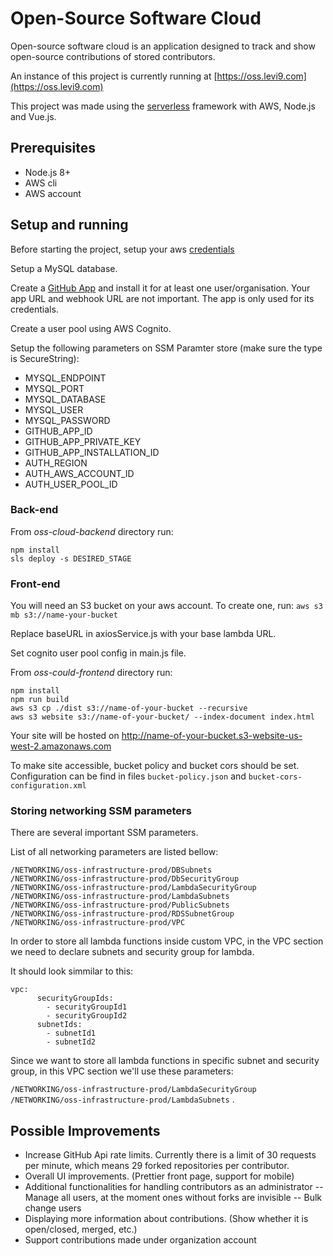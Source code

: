 # Open-Source Software Cloud

Open-source software cloud is an application designed to track and show open-source contributions of stored contributors.

An instance of this project is currently running at [https://oss.levi9.com](https://oss.levi9.com)

This project was made using the [serverless](https://serverless.com) framework with AWS, Node.js and Vue.js.


## Prerequisites

- Node.js 8+
- AWS cli
- AWS account

## Setup and running

Before starting the project, setup your aws [credentials](https://docs.aws.amazon.com/cli/latest/userguide/cli-chap-configure.html)

Setup a MySQL database. 

Create a [GitHub App](https://developer.github.com/apps/building-github-apps/creating-a-github-app/) and install it for at least one user/organisation. Your app URL and webhook URL are not important. The app is only used for its credentials.

Create a user pool using AWS Cognito.

Setup the following parameters on SSM Paramter store (make sure the type is SecureString):

- MYSQL\_ENDPOINT
- MYSQL\_PORT
- MYSQL\_DATABASE
- MYSQL\_USER
- MYSQL\_PASSWORD
- GITHUB\_APP\_ID
- GITHUB\_APP\_PRIVATE\_KEY
- GITHUB\_APP\_INSTALLATION\_ID
- AUTH\_REGION
- AUTH\_AWS_ACCOUNT\_ID
- AUTH\_USER\_POOL\_ID

### Back-end

From _oss-cloud-backend_ directory run:
```
npm install
sls deploy -s DESIRED_STAGE
```

### Front-end

You will need an S3 bucket on your aws account. To create one, run:
`aws s3 mb s3://name-your-bucket`

Replace baseURL in axiosService.js with your base lambda URL.

Set cognito user pool config in main.js file.

From _oss-could-frontend_ directory run:
```
npm install
npm run build
aws s3 cp ./dist s3://name-of-your-bucket --recursive
aws s3 website s3://name-of-your-bucket/ --index-document index.html
```

Your site will be hosted on http://name-of-your-bucket.s3-website-us-west-2.amazonaws.com

To make site accessible, bucket policy and bucket cors should be set. Configuration can be find in files `bucket-policy.json` and `bucket-cors-configuration.xml`

### Storing networking SSM parameters

There are several important SSM parameters.

List of all networking parameters are listed bellow:

`/NETWORKING/oss-infrastructure-prod/DBSubnets` <br/>
`/NETWORKING/oss-infrastructure-prod/DbSecurityGroup` <br/>
`/NETWORKING/oss-infrastructure-prod/LambdaSecurityGroup` <br/>
`/NETWORKING/oss-infrastructure-prod/LambdaSubnets` <br/>
`/NETWORKING/oss-infrastructure-prod/PublicSubnets` <br/>
`/NETWORKING/oss-infrastructure-prod/RDSSubnetGroup` <br/>
`/NETWORKING/oss-infrastructure-prod/VPC` <br/>

In order to store all lambda functions inside custom VPC, in the VPC section we need to declare subnets and security group for lambda.

It should look simmilar to this:

```
vpc:
      securityGroupIds:
        - securityGroupId1
        - securityGroupId2
      subnetIds:
        - subnetId1
        - subnetId2
```
Since we want to store all lambda functions in specific subnet and security group, in this VPC section we'll use these parameters: 

`/NETWORKING/oss-infrastructure-prod/LambdaSecurityGroup` <br/>
`/NETWORKING/oss-infrastructure-prod/LambdaSubnets` .

## Possible Improvements

- Increase GitHub Api rate limits. Currently there is a limit of 30 requests per minute, which means 29 forked repositories per contributor.
- Overall UI improvements. (Prettier front page, support for mobile)
- Additional functionalities for handling contributors as an administrator
-- Manage all users, at the moment ones without forks are invisible
-- Bulk change users
- Displaying more information about contributions. (Show whether it is open/closed, merged, etc.)
- Support contributions made under organization account

